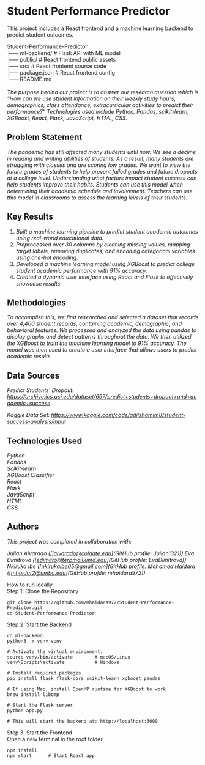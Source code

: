 # Student Performance Predictor

This project includes a React frontend and a machine learning backend to predict student outcomes.


Student-Performance-Predictor\
├── ml-backend/ # Flask API with ML model\
├── public/ # React frontend public assets\
├── src/ # React frontend source code\
├── package.json # React frontend config\
└── README.md<br>
<br>
*The purpose behind our project is to answer our research question which is “How can we use student information on their weekly study hours, demographics, class attendance, extracurricular activities to predict their performance?” Technologies used include Python, Pandas, scikit-learn, XGBoost, React, Flask, JavaScript, HTML, CSS.*


## Problem Statement <!--- do not change this line -->

*The pandemic has still affected many students until now. We see a decline in reading and writing abilities of students. As a result, many students are struggling with classes and are scoring low grades. We want to view the future grades of students to help prevent failed grades and future dropouts at a college level. Understanding what factors impact student success can help students improve their habits. Students can use this model when determining their academic schedule and involvement. Teachers can use this model in classrooms to assess the learning levels of their students.*


## Key Results <!--- do not change this line -->

1. *Built a machine learning pipeline to predict student academic outcomes using real-world educational data.*
2. *Preprocessed over 30 columns by cleaning missing values, mapping target labels, removing duplicates, and encoding categorical variables using one-hot encoding.*
3. *Developed a machine learning model using XGBoost to predict college student academic performance with 91% accuracy.*
4. *Created a dynamic user interface using React and Flask to effectively showcase results.*



## Methodologies <!--- do not change this line -->





*To accomplish this, we first researched and selected a dataset that records over 4,400 student records, containing academic, demographic, and behavioral features. We processed and analyzed the data using pandas to display graphs and detect patterns throughout the data. We then utilized the XGBoost to train the machine learning model to 91% accuracy. The model was then used to create a user interface that allows users to predict academic results.*


## Data Sources <!--- do not change this line -->
*Predict Students’ Dropout: https://archive.ics.uci.edu/dataset/697/predict+students+dropout+and+academic+success*

*Kaggle Data Set: https://www.kaggle.com/code/adilshamim8/student-success-analysis/input*



## Technologies Used <!--- do not change this line -->

*Python*\
*Pandas*\
*Scikit-learn*\
*XGBoost Classifier*\
*React*\
*Flask*\
*JavaScript*\
*HTML*\
*CSS*



## Authors <!--- do not change this line -->
*This project was completed in collaboration with:*

*Julian Alvarado ([jalvarado@colgate.edu](GitHub profile: Julian1321))*
*Eva Dimitrova ([edimitro@terpmail.umd.edu](GitHub profile: EvaDimitrova))*
*Nkiruka Ibe ([nkirukaibe05@gmail.com](GitHub profile:*
*Mohamed Haidara ([mhaidar2@umbc.edu](GitHub profile: mhaidara972))*

How to run locally\
Step 1: Clone the Repository
```
git clone https://github.com/mhaidara972/Student-Performance-Predictor.git
cd Student-Performance-Predictor 
```

Step 2: Start the Backend
```
cd ml-backend
python3 -m venv venv

# Activate the virtual environment:
source venv/bin/activate        # macOS/Linux
venv\Scripts\activate           # Windows

# Install required packages
pip install flask flask-cors scikit-learn xgboost pandas

# If using Mac, install OpenMP runtime for XGBoost to work
brew install libomp

# Start the Flask server
python app.py

# This will start the backend at: http://localhost:3000
```
Step 3: Start the Frontend\
Open a new terminal in the root folder 
```
npm install
npm start      # Start React app

```


